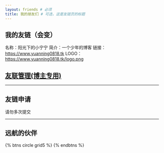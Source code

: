 ```yaml
---
layout: friends # 必须
title: 我的朋友们 # 可选，这是友链页的标题
---
```

## 我的友链（会变）
名称：阳光下的小宁宁
简介：一个少年的博客
链接：https://www.yuanning0818.tk
LOGO：https://www.yuanning0818.tk/logo.png

<!-- more -->

## [友联管理(博主专用)](https://admin.yuanning0818.tk/friends.html)

<div class="friends-group"><div id="friend-content" class="friend-content"></div></div>
<link rel="stylesheet" href="https://unpkg.com/qexo-friends/friends.css"/>
<script src="https://unpkg.com/qexo-friends/volantis/friends.js"></script>
<script>loadQexoFriends("friend-content", "https://admin.yuanning0818.tk")</script>

---

## 友链申请

请勿多次提交

<div id="friends-api"></div>
<script src="https://unpkg.com/qexo-friends/friends-api.js"></script>
<script>qexo_friend_api("friends-api","https://admin.yuanning0818.tk");</script>

---

## 远航的伙伴

{% btns circle grid5 %}
{% endbtns %}
